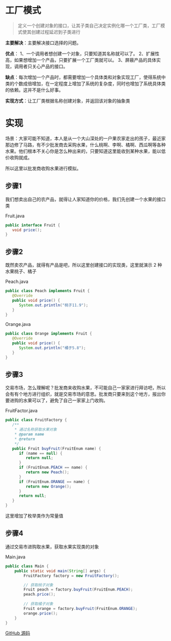 

# 工厂模式

> 定义一个创建对象的接口，让其子类自己决定实例化哪一个工厂类，工厂模式使其创建过程延迟到子类进行

**主要解决**：主要解决接口选择的问题。

**优点**： 1、一个调用者想创建一个对象，只要知道其名称就可以了。 2、扩展性高，如果想增加一个产品，只要扩展一个工厂类就可以。 3、屏蔽产品的具体实现，调用者只关心产品的接口。

**缺点**：每次增加一个产品时，都需要增加一个具体类和对象实现工厂，使得系统中类的个数成倍增加，在一定程度上增加了系统的复杂度，同时也增加了系统具体类的依赖。这并不是什么好事。

**实现方式**：让工厂类根据名称创建对象，并返回该对象的抽象类



# 实现

场景：大家可能不知道，本人是从一个大山深处的一户果农家走出的孩子，最近家那边修了马路，有不少批发商去采购水果，什么桃啊、李啊、橘啊、西瓜啊等各种水果。他们根本不关心你是怎么种出来的，只要知道这里能收到某种水果，能以低价收购就成。

所以这里以批发商收购水果进行模拟。

## 步骤1

我们想卖出自己的农产品，就得让人家知道你的价格，我们先创建一个水果的接口类 

Fruit.java

```java
public interface Fruit {
   void price();
}
```

## 步骤2

既然卖农产品，就得有产品是吧，所以这里创建接口的实现类，这里就演示 2 种水果桃子、橘子

Peach.java

```java
public class Peach implements Fruit {
   @Override
   public void price() {
      System.out.println("桃子11.9");
   }
}
```

Orange.java

```java
public class Orange implements Fruit {
   @Override
   public void price() {
      System.out.println("橘子5.8");
   }
}
```

## 步骤3

交易市场，怎么理解呢？批发商来收购水果，不可能自己一家家进行拜访吧，所以会有有个地方进行组织，就是交易市场的意思。批发商只要来到这个地方，报出你要进购的水果可以了，避免了自己一家家上门收购。

FruitFactor.java

```java
public class FruitFactory {
   /**
    * 通过名称获取水果对象
    * @param name
    * @return
    */
   public Fruit buyFruit(FruitEnum name) {
      if (name == null) {
         return null;
      }
      if (FruitEnum.PEACH == name) {
         return new Peach();
      }
      if (FruitEnum.ORANGE == name) {
         return new Orange();
      }
      return null;
   }
}
```

这里增加了枚举类作为常量值



## 步骤4

通过交易市进购取水果，获取水果实现类的对象

Main.java

```java
public class Main {
    public static void main(String[] args) {
        FruitFactory factory = new FruitFactory();

        // 获取桃子对象
        Fruit peach = factory.buyFruit(FruitEnum.PEACH);
        peach.price();
       
        // 获取橘子对象
        Fruit orange = factory.buyFruit(FruitEnum.ORANGE);
        orange.price();
    }
}
```



[GitHub 源码](https://github.com/HusyCoding/java-design-pattern.git)

